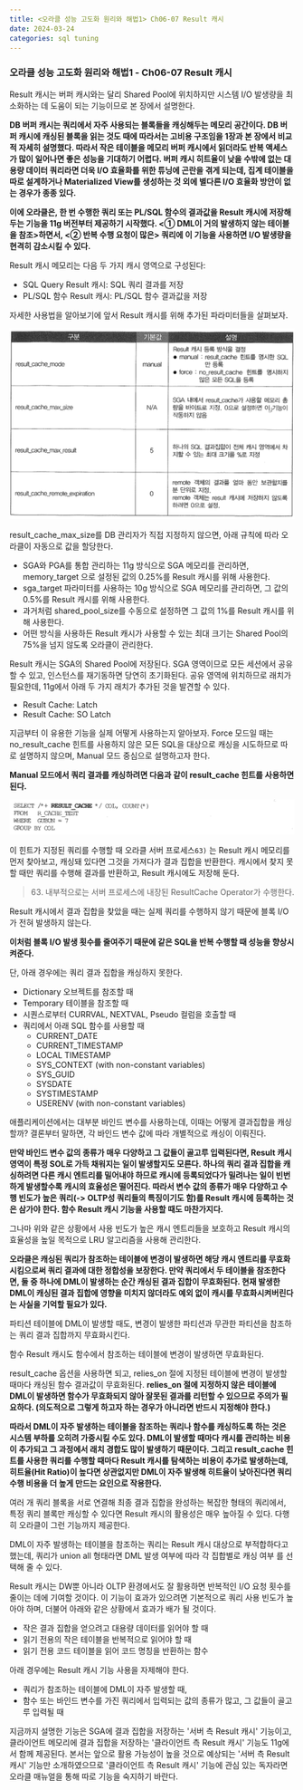 ```yaml
---
title: <오라클 성능 고도화 원리와 해법1> Ch06-07 Result 캐시
date: 2024-03-24
categories: sql tuning
---
```



### 오라클 성능 고도화 원리와 해법1 - Ch06-07 Result 캐시

Result 캐시는 버퍼 캐시와는 달리 Shared Pool에 위치하지만 시스템 I/O 발생량을 최소화하는 데 도움이 되는 기능이므로 본 장에서 설명한다.

**DB 버퍼 캐시는 쿼리에서 자주 사용되는 블록들을 캐싱해두는 메모리 공간이다. DB 버퍼 캐시에 캐싱된 블록을 읽는 것도 때에 따라서는 고비용 구조임을 1장과 본 장에서 비교적 자세히 설명했다. 따라서 작은 테이블을 메모리 버퍼 캐시에서 읽더라도 반복 액세스가 많이 일어나면 좋은 성능을 기대하기 어렵다. 버퍼 캐시 히트율이 낮을 수밖에 없는 대용량 데이터 쿼리라면 더욱 I/O 효율화를 위한 튜닝에 곤란을 겪게 되는데, 집계 테이블을 따로 설계하거나 Materialized View를 생성하는 것 외에 별다른 I/O 효율화 방안이 없는 경우가 종종 있다.**

**이에 오라클은, 한 번 수행한 쿼리 또는 PL/SQL 함수의 결과값을 Result 캐시에 저장해두는 기능을 11g 버전부터 제공하기 시작했다. <① DML이 거의 발생하지 않는 테이블을 참조>하면서, <② 반복 수행 요청이 많은> 쿼리에 이 기능을 사용하면 I/O 발생량을 현격히 감소시킬 수 있다.**

Result 캐시 메모리는 다음 두 가지 캐시 영역으로 구성된다:

- SQL Query Result 캐시: SQL 쿼리 결과를 저장
- PL/SQL 함수 Result 캐시: PL/SQL 함수 결과값을 저장

자세한 사용법을 알아보기에 앞서 Result 캐시를 위해 추가된 파라미터들을 살펴보자.

![](/assets/images/sqlp/sqlp1-06-07-table1.png)

result_cache_max_size를 DB 관리자가 직접 지정하지 않으면, 아래 규칙에 따라 오라클이 자동으로 값을 할당한다.

- SGA와 PGA를 통합 관리하는 11g 방식으로 SGA 메모리를 관리하면, memory_target 으로 설정된 값의 0.25%를 Result 캐시를 위해 사용한다.
- sga_target 파라미터를 사용하는 10g 방식으로 SGA 메모리를 관리하면, 그 값의 0.5%를 Result 캐시를 위해 사용한다.
- 과거처럼 shared_pool_size를 수동으로 설정하면 그 값의 1%를 Result 캐시를 위해 사용한다.
- 어떤 방식을 사용하든 Result 캐시가 사용할 수 있는 최대 크기는 Shared Pool의 75%을 넘지 않도록 오라클이 관리한다.

Result 캐시는 SGA의 Shared Pool에 저장된다. SGA 영역이므로 모든 세션에서 공유할 수 있고, 인스턴스를 재기동하면 당연히 초기화된다. 공유 영역에 위치하므로 래치가 필요한데, 11g에서 아래 두 가지 래치가 추가된 것을 발견할 수 있다.

- Result Cache: Latch
- Result Cache: SO Latch

지금부터 이 유용한 기능을 실제 어떻게 사용하는지 알아보자. Force 모드일 때는 no_result_cache 힌트를 사용하지 않은 모든 SQL을 대상으로 캐싱을 시도하므로 따로 설명하지 않으며, Manual 모드 중심으로 설명하고자 한다.

**Manual 모드에서 쿼리 결과를 캐싱하려면 다음과 같이 result_cache 힌트를 사용하면 된다.**

![](/assets/images/sqlp/sqlp1-06-07-sql1.png)

이 힌트가 지정된 쿼리를 수행할 때 오라클 서버 프로세스`63)` 는 Result 캐시 메모리를 먼저 찾아보고, 캐싱돼 있다면 그것을 가져다가 결과 집합을 반환한다. 캐시에서 찾지 못할 때만 쿼리를 수행해 결과를 반환하고, Result 캐시에도 저장해 둔다.

>	63) 내부적으로는 서버 프로세스에 내장된 ResultCache Operator가 수행한다.

Result 캐시에서 결과 집합을 찾았을 때는 실제 쿼리를 수행하지 않기 때문에 블록 I/O가 전혀 발생하지 않는다.

**이처럼 블록 I/O 발생 횟수를 줄여주기 때문에 같은 SQL을 반복 수행할 때 성능을 향상시켜준다.**

단, 아래 경우에는 쿼리 결과 집합을 캐싱하지 못한다.

- Dictionary 오브젝트를 참조할 때
- Temporary 테이블을 참조할 때
- 시퀀스로부터 CURRVAL, NEXTVAL, Pseudo 컬럼을 호출할 때
- 쿼리에서 아래 SQL 함수를 사용할 때
  - CURRENT_DATE
  - CURRENT_TIMESTAMP
  - LOCAL TIMESTAMP
  - SYS_CONTEXT (with non-constant variables)
  - SYS_GUID
  - SYSDATE
  - SYSTIMESTAMP
  - USERENV (with non-constant variables)

애플리케이션에서는 대부분 바인드 변수를 사용하는데, 이때는 어떻게 결과집합을 캐싱할까? 결론부터 말하면, 각 바인드 변수 값에 따라 개별적으로 캐싱이 이뤄진다.

**만약 바인드 변수 값의 종류가 매우 다양하고 그 값들이 골고루 입력된다면, Result 캐시 영역이 특정 SOL로 가득 채워지는 일이 발생할지도 모른다. 하나의 쿼리 결과 집합을 캐싱하려면 다른 캐시 엔트리를 밀어내야 하므로 캐시에 등록되었다가 밀려나는 일이 빈번하게 발생할수록 캐시의 효율성은 떨어진다. 따라서 변수 값의 종류가 매우 다양하고 수행 빈도가 높은 쿼리(-> OLTP성 쿼리들의 특징이기도 함)를 Result 캐시에 등록하는 것은 삼가야 한다. 함수 Result 캐시 기능을 사용할 때도 마찬가지다.**

그나마 위와 같은 상황에서 사용 빈도가 높은 캐시 엔트리들을 보호하고 Result 캐시의 효율성을 높일 목적으로 LRU 알고리즘을 사용해 관리한다.

**오라클은 캐싱된 쿼리가 참조하는 테이블에 변경이 발생하면 해당 캐시 엔트리를 무효화시킴으로써 쿼리 결과에 대한 정합성을 보장한다. 만약 쿼리에서 두 테이블을 참조한다면, 둘 중 하나에 DML이 발생하는 순간 캐싱된 결과 집합이 무효화된다. 현재 발생한 DML이 캐싱된 결과 집합에 영향을 미치지 않더라도 예외 없이 캐시를 무효화시켜버린다는 사실을 기억할 필요가 있다.**

파티션 테이블에 DML이 발생할 때도, 변경이 발생한 파티션과 무관한 파티션을 참조하는 쿼리 결과 집합까지 무효화시킨다.

함수 Result 캐시도 함수에서 참조하는 테이블에 변경이 발생하면 무효화된다.

result_cache 옵션을 사용하면 되고, relies_on 절에 지정된 테이블에 변경이 발생할 때마다 캐싱된 함수 결과값이 무효화된다. **relies_on 절에 지정하지 않은 테이블에 DML이 발생하면 함수가 무효화되지 않아 잘못된 결과를 리턴할 수 있으므로 주의가 필요하다. (의도적으로 그렇게 하고자 하는 경우가 아니라면 반드시 지정해야 한다.)**

**따라서 DML이 자주 발생하는 테이블을 참조하는 쿼리나 함수를 캐싱하도록 하는 것은 시스템 부하를 오히려 가중시킬 수도 있다. DML이 발생할 때마다 캐시를 관리하는 비용이 추가되고 그 과정에서 래치 경합도 많이 발생하기 때문이다. 그리고 result_cache 힌트를 사용한 쿼리를 수행할 때마다 Result 캐시를 탐색하는 비용이 추가로 발생하는데, 히트율(Hit Ratio)이 높다면 상관없지만 DML이 자주 발생해 히트율이 낮아진다면 쿼리 수행 비용을 더 높게 만드는 요인으로 작용한다.**

여러 개 쿼리 블록을 서로 연결해 최종 결과 집합을 완성하는 복잡한 형태의 쿼리에서, 특정 쿼리 블록만 캐싱할 수 있다면 Result 캐시의 활용성은 매우 높아질 수 있다. 다행히 오라클이 그런 기능까지 제공한다.

DML이 자주 발생하는 테이블을 참조하는 쿼리는 Result 캐시 대상으로 부적합하다고 했는데, 쿼리가 union all 형태라면 DML 발생 여부에 따라 각 집합별로 캐싱 여부 를 선택해 줄 수 있다.

Result 캐시는 DW뿐 아니라 OLTP 환경에서도 잘 활용하면 반복적인 I/O 요청 횟수를 줄이는 데에 기여할 것이다. 이 기능이 효과가 있으려면 기본적으로 쿼리 사용 빈도가 높아야 하며, 더불어 아래와 같은 상황에서 효과가 배가 될 것이다.

- 작은 결과 집합을 얻으려고 대용량 데이터를 읽어야 할 때
- 읽기 전용의 작은 테이블을 반복적으로 읽어야 할 때
- 읽기 전용 코드 테이블을 읽어 코드 명칭을 반환하는 함수

아래 경우에는 Result 캐시 기능 사용을 자제해야 한다.

- 쿼리가 참조하는 테이블에 DML이 자주 발생할 때,  
- 함수 또는 바인드 변수를 가진 쿼리에서 입력되는 값의 종류가 많고, 그 값들이 골고루 입력될 때  

지금까지 설명한 기능은 SGA에 결과 집합을 저장하는 '서버 측 Result 캐시' 기능이고, 클라이언트 메모리에 결과 집합을 저장하는 '클라이언트 측 Result 캐시' 기능도 11g에서 함께 제공된다. 본서는 앞으로 활용 가능성이 높을 것으로 예상되는 '서버 측 Result 캐시' 기능만 소개하였으므로 '클라이언트 측 Result 캐시' 기능에 관심 있는 독자라면 오라클 매뉴얼을 통해 따로 기능을 숙지하기 바란다.

